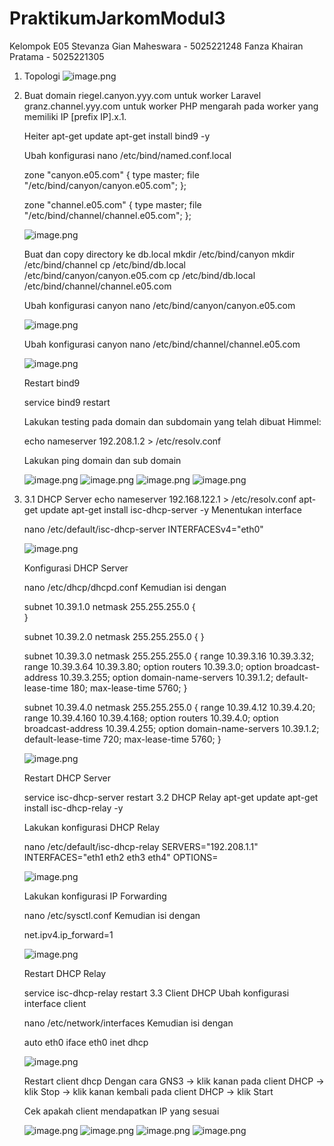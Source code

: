 # PraktikumJarkomModul3
Kelompok E05
Stevanza Gian Maheswara - 5025221248
Fanza Khairan Pratama - 5025221305

1. Topologi
   ![image.png]( https://github.com/stevanza/PraktikumJarkomModul3/blob/main/NO1.png )

2. Buat domain
   riegel.canyon.yyy.com untuk worker Laravel
   granz.channel.yyy.com untuk worker PHP
   mengarah pada worker yang memiliki IP [prefix IP].x.1.
   
   Heiter
   apt-get update
   apt-get install bind9 -y
   
   Ubah konfigurasi
   nano /etc/bind/named.conf.local
   
   zone "canyon.e05.com" {
   	type master;
   	file "/etc/bind/canyon/canyon.e05.com";
   };
   
   zone "channel.e05.com" {
   	type master;
   	file "/etc/bind/channel/channel.e05.com";
   };
   
   ![image.png]( https://github.com/stevanza/PraktikumJarkomModul3/blob/main/NO2a.png )

   Buat dan copy directory ke db.local
   mkdir /etc/bind/canyon 
   mkdir /etc/bind/channel
   cp /etc/bind/db.local /etc/bind/canyon/canyon.e05.com
   cp /etc/bind/db.local /etc/bind/channel/channel.e05.com 
   
   Ubah konfigurasi canyon
   nano /etc/bind/canyon/canyon.e05.com

   ![image.png]( https://github.com/stevanza/PraktikumJarkomModul3/blob/main/NO2b.png )

   Ubah konfigurasi canyon
   nano /etc/bind/channel/channel.e05.com

   ![image.png]( https://github.com/stevanza/PraktikumJarkomModul3/blob/main/No2c.png )
   
   Restart bind9

   service bind9 restart
   
   Lakukan testing pada domain dan subdomain yang telah dibuat
   Himmel:
   
   echo nameserver 192.208.1.2 > /etc/resolv.conf
   
   Lakukan ping domain dan sub domain

   ![image.png]( https://github.com/stevanza/PraktikumJarkomModul3/blob/main/NO2d.png )
   ![image.png]( https://github.com/stevanza/PraktikumJarkomModul3/blob/main/NO2e.png )
   ![image.png]( https://github.com/stevanza/PraktikumJarkomModul3/blob/main/No2f.png )
   ![image.png]( https://github.com/stevanza/PraktikumJarkomModul3/blob/main/NO2g.png )

3. 3.1 DHCP Server
   echo nameserver 192.168.122.1 > /etc/resolv.conf
   apt-get update
   apt-get install isc-dhcp-server -y
   Menentukan interface
   
   nano /etc/default/isc-dhcp-server
   INTERFACESv4="eth0"
   
   ![image.png]( https://github.com/stevanza/PraktikumJarkomModul3/blob/main/NO3a.png )

   Konfigurasi DHCP Server

   nano /etc/dhcp/dhcpd.conf
   Kemudian isi dengan
   
   
   subnet 10.39.1.0 netmask 255.255.255.0 {  
   }
   
   subnet 10.39.2.0 netmask 255.255.255.0 {
   }
   
   subnet 10.39.3.0  netmask 255.255.255.0 {
     range 10.39.3.16 10.39.3.32;
     range 10.39.3.64 10.39.3.80;
     option routers 10.39.3.0;
     option broadcast-address 10.39.3.255;
     option domain-name-servers 10.39.1.2;
     default-lease-time 180;
     max-lease-time 5760;
   }
   
   subnet 10.39.4.0  netmask 255.255.255.0 {
     range 10.39.4.12 10.39.4.20;
     range 10.39.4.160 10.39.4.168;
     option routers 10.39.4.0;
     option broadcast-address 10.39.4.255;
     option domain-name-servers 10.39.1.2;
     default-lease-time 720;
     max-lease-time 5760; 
   }

   ![image.png]( https://github.com/stevanza/PraktikumJarkomModul3/blob/main/NO3b.png )

   Restart DHCP Server

   service isc-dhcp-server restart
   3.2 DHCP Relay
   apt-get update
   apt-get install isc-dhcp-relay -y
   
   Lakukan konfigurasi DHCP Relay
   
   nano /etc/default/isc-dhcp-relay
   SERVERS="192.208.1.1"  
   INTERFACES="eth1 eth2 eth3 eth4"
   OPTIONS=

   ![image.png]( https://github.com/stevanza/PraktikumJarkomModul3/blob/main/NO3c.png )
   
   Lakukan konfigurasi IP Forwarding

   nano /etc/sysctl.conf
   Kemudian isi dengan
   
   net.ipv4.ip_forward=1

   ![image.png]( https://github.com/stevanza/PraktikumJarkomModul3/blob/main/NO3d.png )
   
   Restart DHCP Relay

   service isc-dhcp-relay restart
   3.3 Client DHCP
   Ubah konfigurasi interface client
   
   nano /etc/network/interfaces
   Kemudian isi dengan
   
   auto eth0
   iface eth0 inet dhcp

   ![image.png]( https://github.com/stevanza/PraktikumJarkomModul3/blob/main/NO3e.png )
   
   Restart client dhcp
   Dengan cara GNS3 → klik kanan pada client DHCP → klik Stop → klik kanan kembali pada client DHCP → klik Start
   
   Cek apakah client mendapatkan IP yang sesuai

   ![image.png]( https://github.com/stevanza/PraktikumJarkomModul3/blob/main/NO3f.png )
   ![image.png]( https://github.com/stevanza/PraktikumJarkomModul3/blob/main/NO3g.png )
   ![image.png]( https://github.com/stevanza/PraktikumJarkomModul3/blob/main/NO3h.png )
   ![image.png]( https://github.com/stevanza/PraktikumJarkomModul3/blob/main/NO3i.png )

